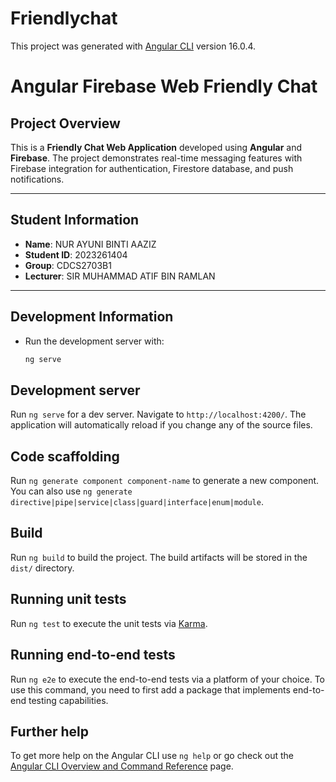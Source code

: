 # Friendlychat

This project was generated with [Angular CLI](https://github.com/angular/angular-cli) version 16.0.4.

# Angular Firebase Web Friendly Chat

## Project Overview
This is a **Friendly Chat Web Application** developed using **Angular** and **Firebase**. The project demonstrates real-time messaging features with Firebase integration for authentication, Firestore database, and push notifications.

---

## Student Information
- **Name**: NUR AYUNI BINTI AAZIZ
- **Student ID**: 2023261404
- **Group**: CDCS2703B1
- **Lecturer**: SIR MUHAMMAD ATIF BIN RAMLAN

---

## Development Information
- Run the development server with:
  ```bash
  ng serve

## Development server

Run `ng serve` for a dev server. Navigate to `http://localhost:4200/`. The application will automatically reload if you change any of the source files.

## Code scaffolding

Run `ng generate component component-name` to generate a new component. You can also use `ng generate directive|pipe|service|class|guard|interface|enum|module`.

## Build

Run `ng build` to build the project. The build artifacts will be stored in the `dist/` directory.

## Running unit tests

Run `ng test` to execute the unit tests via [Karma](https://karma-runner.github.io).

## Running end-to-end tests

Run `ng e2e` to execute the end-to-end tests via a platform of your choice. To use this command, you need to first add a package that implements end-to-end testing capabilities.

## Further help

To get more help on the Angular CLI use `ng help` or go check out the [Angular CLI Overview and Command Reference](https://angular.io/cli) page.

